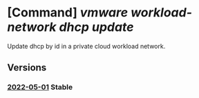 # [Command] _vmware workload-network dhcp update_

Update dhcp by id in a private cloud workload network.

## Versions

### [2022-05-01](/Resources/mgmt-plane/L3N1YnNjcmlwdGlvbnMve30vcmVzb3VyY2Vncm91cHMve30vcHJvdmlkZXJzL21pY3Jvc29mdC5hdnMvcHJpdmF0ZWNsb3Vkcy97fS93b3JrbG9hZG5ldHdvcmtzL2RlZmF1bHQvZGhjcGNvbmZpZ3VyYXRpb25zL3t9/2022-05-01.xml) **Stable**

<!-- mgmt-plane /subscriptions/{}/resourcegroups/{}/providers/microsoft.avs/privateclouds/{}/workloadnetworks/default/dhcpconfigurations/{} 2022-05-01 -->
